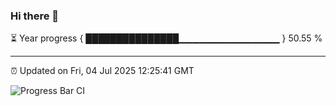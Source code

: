 ### Hi there 👋

⏳ Year progress { ███████████████▁▁▁▁▁▁▁▁▁▁▁▁▁▁▁ } 50.55 %

---

⏰ Updated on Fri, 04 Jul 2025 12:25:41 GMT

![Progress Bar CI](https://github.com/code-lakshay/GitHub-Actions-Demo/workflows/Progress%20Bar%20CI/badge.svg)
